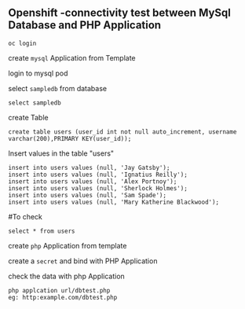 ## Openshift -connectivity test between MySql Database and PHP Application

`oc login `

create `mysql` Application from Template

login to mysql pod

select `sampledb` from database

`select sampledb`

create Table

`create table users (user_id int not null auto_increment, username varchar(200),PRIMARY KEY(user_id));`

Insert values in the table "users"
```
insert into users values (null, 'Jay Gatsby');
insert into users values (null, 'Ignatius Reilly');
insert into users values (null, 'Alex Portnoy');
insert into users values (null, 'Sherlock Holmes');
insert into users values (null, 'Sam Spade');
insert into users values (null, 'Mary Katherine Blackwood');
```
#To check 

`select * from users`



create `php` Application from template

create a `secret` and bind with PHP Application

check the data with php Application
```
php applcation url/dbtest.php
eg: http:example.com/dbtest.php
```
